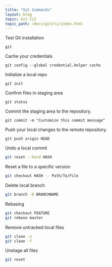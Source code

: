 ```yaml
---
title: "Git Commands"
layout: blog
topic: Git CLI
topic_path: /docs/gitcli/index.html
---
```


Test Git installation
```
git
```

Cache your credentials
```
git config --global credential.helper cache
```

Initialize a local repo
```
git init
```

Confirm files in staging area
```
git status
```

Commit the staging area to the repository.
```
git commit -m "Customize this commit message"
```

Push your local changes to the remote repository.
```
git push origin HEAD
```

Undo a local commit
```bash
git reset --hard HASH
```

Reset a file to a specific version
```bash
git checkout HASH -- Path/To/File
```

Delete local branch
```bash
git branch -D BRANCHNAME
```

Rebasing
```bash
git checkout FEATURE
git rebase master
```

Remove untracked local files
```bash
git clean -n
git clean -f
```

Unstage all files
```bash
git reset
```